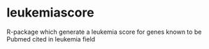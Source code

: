 # leukemiascore
R-package which generate a leukemia score for genes known to be Pubmed cited in leukemia field
